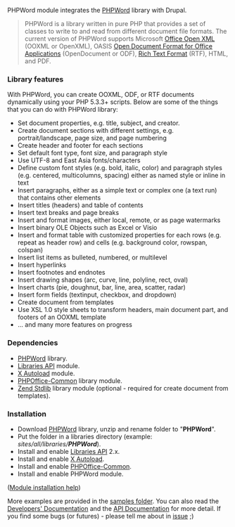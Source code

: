 PHPWord module integrates the [PHPWord](https://github.com/PHPOffice/PHPWord) library with Drupal.

> PHPWord is a library written in pure PHP that provides a set of classes to write to and read from different document file formats. The current version of PHPWord supports Microsoft [Office Open XML](http://en.wikipedia.org/wiki/Office_Open_XML) (OOXML or OpenXML), OASIS [Open Document Format for Office Applications](http://en.wikipedia.org/wiki/OpenDocument) (OpenDocument or ODF), [Rich Text Format](http://en.wikipedia.org/wiki/Rich_Text_Format) (RTF), HTML, and PDF.

### Library features

With PHPWord, you can create OOXML, ODF, or RTF documents dynamically using your PHP 5.3.3+ scripts. Below are some of the things that you can do with PHPWord library:

*   Set document properties, e.g. title, subject, and creator.
*   Create document sections with different settings, e.g. portrait/landscape, page size, and page numbering
*   Create header and footer for each sections
*   Set default font type, font size, and paragraph style
*   Use UTF-8 and East Asia fonts/characters
*   Define custom font styles (e.g. bold, italic, color) and paragraph styles (e.g. centered, multicolumns, spacing) either as named style or inline in text
*   Insert paragraphs, either as a simple text or complex one (a text run) that contains other elements
*   Insert titles (headers) and table of contents
*   Insert text breaks and page breaks
*   Insert and format images, either local, remote, or as page watermarks
*   Insert binary OLE Objects such as Excel or Visio
*   Insert and format table with customized properties for each rows (e.g. repeat as header row) and cells (e.g. background color, rowspan, colspan)
*   Insert list items as bulleted, numbered, or multilevel
*   Insert hyperlinks
*   Insert footnotes and endnotes
*   Insert drawing shapes (arc, curve, line, polyline, rect, oval)
*   Insert charts (pie, doughnut, bar, line, area, scatter, radar)
*   Insert form fields (textinput, checkbox, and dropdown)
*   Create document from templates
*   Use XSL 1.0 style sheets to transform headers, main document part, and footers of an OOXML template
*   ... and many more features on progress

### Dependencies

*   [PHPWord](https://github.com/PHPOffice/PHPWord) library.
*   [Libraries API](/project/libraries) module.
*   [X Autoload](/project/xautoload) module.
*   [PHPOffice-Common](/project/phpoffice_common) library module.
*   [Zend Stdlib](/project/PHPWordd) library module (optional - required for create document from templates).

### Installation

*   Download [PHPWord](https://github.com/PHPOffice/PHPWord) library, unzip and rename folder to "**PHPWord**".
*   Put the folder in a libraries directory (example: _sites/all/libraries/**PHPWord**_).
*   Install and enable [Libraries API](/project/libraries) 2.x.
*   Install and enable [X Autoload](/project/xautoload).
*   Install and enable [PHPOffice-Common](/project/phpoffice_common).
*   Install and enable PHPWord module.

([Module installation help](/docs/7/extending-drupal-7/installing-drupal-7-contributed-modules))

More examples are provided in the [samples folder](https://github.com/PHPOffice/PHPWord/blob/develop/samples). You can also read the [Developers' Documentation](http://phpword.readthedocs.io/en/latest/) and the [API Documentation](http://phpoffice.github.io/PHPWord/docs/master/) for more detail. If you find some bugs (or futures) - please tell me about in [issue](https://www.drupal.org/node/add/project-issue/phpword) ;)